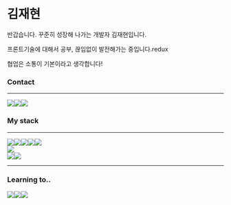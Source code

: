 <h1>김재현</h1>

반갑습니다. 꾸준히 성장해 나가는 개발자 김재현입니다. 

프론트기술에 대해서 공부, 끊임없이 발전해가는 중입니다.redux
 
협업은 소통이 기본이라고 생각합니다!

<h3>Contact</h3>
<hr>
<div style = "display:flex; flexdirection:row;">
    <img src="https://img.shields.io/badge/KakaoTalk-FFCD00?style=flat-square&logo=KakaoTalk&logoColor=black"/>
    <img src="https://img.shields.io/badge/Instagram-E4405F?style=flat-square&logo=Instagram&logoColor=white"/>
    <img src="https://img.shields.io/badge/Velog-20C997?style=flat-square&logo=velog&logoColor=white"/>
</div>
<h3>My stack</h3>
<hr>
<div style = "display:flex; flexdirection:row;">
    <img src="https://img.shields.io/badge/html5-E34F26?style=flat-square&logo=html5&logoColor=white"> 
    <img src="https://img.shields.io/badge/css-1572B6?style=flat-square&logo=css3&logoColor=white"> 
    <img src="https://img.shields.io/badge/javascript-F7DF1E?style=flat-square&logo=javascript&logoColor=black"> 
    <img src="https://img.shields.io/badge/bootstrap-7952B3?style=flat-square&logo=bootstrap&logoColor=white">
    <img src="https://img.shields.io/badge/React-61DAFB?style=flat-square&logo=React&logoColor=black"/>
</div>
<div style = "display:flex; flexdirection:row;">
    <img src="https://img.shields.io/badge/Node.js-339933?style=flat-square&logo=Node.js&logoColor=white"/>
</div>
<div style = "display:flex; flexdirection:row;">
   <img src="https://img.shields.io/badge/Git-F05032?style=flat-square&logo=Git&logoColor=white"/>
   <img src="https://img.shields.io/badge/GitHub-181717?style=flat-square&logo=GitHub&logoColor=white"/>
</div>
<hr>
<h3>Learning to..</h3>
<div style = "display:flex; flexdirection:row;">
   <img src="https://img.shields.io/badge/Redux-764ABC?style=flat-square&logo=Redux&logoColor=white"/>
   <img src="https://img.shields.io/badge/Python-3776AB?style=flat-square&logo=Python&logoColor=white"/>
   <img src="https://img.shields.io/badge/Tensorflow-FF6F00?style=flat-square&logo=Tensorflow&logoColor=white"/>
</div>
 
<!--
**ironjaehyun/ironjaehyun** is a ✨ _special_ ✨ repository because its `README.md` (this file) appears on your GitHub profile.

Here are some ideas to get you started:

- 🔭 I’m currently working on ...
- 🌱 I’m currently learning ...
- 👯 I’m looking to collaborate on ...
- 🤔 I’m looking for help with ...
- 💬 Ask me about ...
- 📫 How to reach me: ...
- 😄 Pronouns: ...
- ⚡ Fun fact: ...
-->
